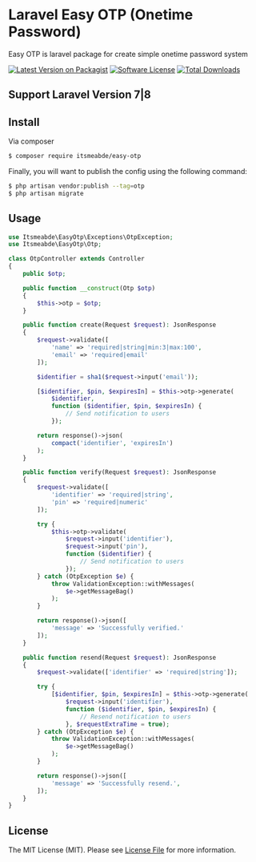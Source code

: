 # Laravel Easy OTP (Onetime Password)
Easy OTP is laravel package for create simple onetime password system

[![Latest Version on Packagist][ico-version]][link-packagist]
[![Software License][ico-license]](LICENSE)
[![Total Downloads][ico-downloads]][link-downloads]

## Support Laravel Version 7|8

## Install
Via composer

``` bash
$ composer require itsmeabde/easy-otp
```

Finally, you will want to publish the config using the following command:
``` bash
$ php artisan vendor:publish --tag=otp
$ php artisan migrate
```

## Usage

``` php
use Itsmeabde\EasyOtp\Exceptions\OtpException;
use Itsmeabde\EasyOtp\Otp;

class OtpController extends Controller
{
    public $otp;

    public function __construct(Otp $otp)
    {
        $this->otp = $otp;
    }

    public function create(Request $request): JsonResponse
    {
        $request->validate([
            'name' => 'required|string|min:3|max:100',
            'email' => 'required|email'
        ]);

        $identifier = sha1($request->input('email'));

        [$identifier, $pin, $expiresIn] = $this->otp->generate(
            $identifier,
            function ($identifier, $pin, $expiresIn) {
                // Send notification to users
            });

        return response()->json(
            compact('identifier', 'expiresIn')
        );
    }

    public function verify(Request $request): JsonResponse
    {
        $request->validate([
            'identifier' => 'required|string',
            'pin' => 'required|numeric'
        ]);

        try {
            $this->otp->validate(
                $request->input('identifier'),
                $request->input('pin'),
                function ($identifier) {
                    // Send notification to users
                });
        } catch (OtpException $e) {
            throw ValidationException::withMessages(
                $e->getMessageBag()
            );
        }

        return response()->json([
            'message' => 'Successfully verified.'
        ]);
    }

    public function resend(Request $request): JsonResponse
    {
        $request->validate(['identifier' => 'required|string']);

        try {
            [$identifier, $pin, $expiresIn] = $this->otp->generate(
                $request->input('identifier'),
                function ($identifier, $pin, $expiresIn) {
                    // Resend notification to users
                }, $requestExtraTime = true);
        } catch (OtpException $e) {
            throw ValidationException::withMessages(
                $e->getMessageBag()
            );
        }

        return response()->json([
            'message' => 'Successfully resend.',
        ]);
    }
}
```

## License

The MIT License (MIT). Please see [License File](LICENSE) for more information.

[ico-version]: https://img.shields.io/packagist/v/itsmeabde/easy-otp.svg?style=flat-square
[ico-license]: https://img.shields.io/badge/license-MIT-brightgreen.svg?style=flat-square
[ico-downloads]: https://img.shields.io/packagist/dt/itsmeabde/easy-otp.svg?style=flat-square

[link-packagist]: https://packagist.org/packages/itsmeabde/easy-otp
[link-downloads]: https://packagist.org/packages/itsmeabde/easy-otp
[link-author]: https://github.com/itsmeabde
